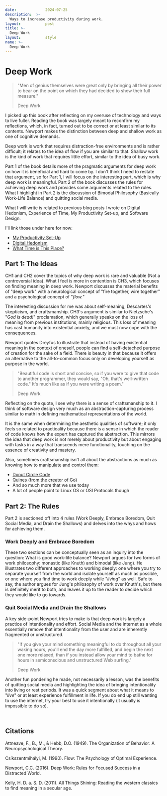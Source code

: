 ```yaml
---
date:             2024-07-25
description:  >-
  Ways to increase productivity during work.
layout:           post
title: >-
  Deep Work
layout:           style
name: >-
  Deep Work
---
```


# Deep Work

> "Men of genius themselves were great only by bringing all their power to bear on the point on which they had decided to show their full measure."
> <figcaption class="blockquote-footer">Deep Work</figcaption>

I picked up this book after reflecting on my overuse of technology and ways to live fuller. Reading the book was largely meant to reconfirm my reflections, which, in fact, turned out to be correct or at least similar to its contents. Newport makes the distinction between deep and shallow work as one of cognitive demands. 

Deep work is work that requires distraction-free environments and is rather difficult; it relates to the idea of flow if you are similar to that. Shallow work is the kind of work that requires little effort, similar to the idea of busy work. 

Part 1 of the book details more of the pragmatic arguments for deep work on how it is beneficial and hard to come by. I don't think I need to restate that argument, so for Part 1, I will focus on the interesting part, which is why deep work is meaningful. Part 2 of the book discusses the rules for achieving deep work and provides some arguments related to the rules. What I highlight in Part 2 is the discussion of Bimodal Philosophy (Basically Work-Life Balance) and quitting social media.

What I will write is related to previous blog posts I wrote on Digital Hedonism, Experience of Time, My Productivity Set-up, and Software Design. 

I'll link those under here for now:

* [My Productivity Set-Up](https://blog.yougao.dev/life/my-productivity-setup/)
* [Digital Hedonism](https://blog.yougao.dev/life/digital-hedonism/)
* [What Time is This Place?](https://blog.yougao.dev/books/what-time-is-this-place/)

## Part 1: The Ideas

CH1 and CH2 cover the topics of why deep work is rare and valuable (Not a controversial idea). What I feel is more in contention is CH3, which focuses on finding meaning in deep work. Newport discusses the material benefits of "deep work" with a neurological concept of "fire together, wire together" and a psychological concept of "*flow.*" 

The interesting discussion for me was about self-meaning, Descartes's skepticism, and craftsmanship. CH3's argument is similar to Nietzsche's "*God is dead!*" proclamation, which generally speaks on the loss of meaning from previous institutions, mainly religious. This loss of meaning has cast humanity into existential anxiety, and we must now cope with the consequences. 

Newport quotes Dreyfus to illustrate that instead of having existential meaning in the context of oneself, people can find a self-detached purpose of creation for the sake of a field. There is beauty in that because it offers an alternative to the all-to-common focus only on developing yourself as purpose in the world. 

> "Beautiful code is short and concise, so if you were to give that code to another programmer, they would say, "Oh, that's well-written code." It's much like as if you were writing a poem."
> <figcaption class="blockquote-footer">Deep Work</figcaption>

Reflecting on the quote, I see why there is a sense of craftsmanship to it. I think of software design very much as an abstraction-capturing process similar to math in defining mathematical representations of the world. 

It is the same when determining the aesthetic qualities of software; it only feels so related to practicality because there is a sense in which the reader of code knows how the expert has captured the abstraction. This mirrors the idea that deep work is not merely about productivity but about engaging with tasks in a way that transcends mere functionality, touching on the essence of creativity and mastery. 

Also, sometimes craftsmanship isn't all about the abstractions as much as knowing how to manipulate and control them:

* [Donut Circle Code](https://www.a1k0n.net/2011/07/20/donut-math.html)
* [Quines (from the creator of Go)](https://github.com/rsc/quine)
* And so much more that we use today
* A lot of people point to Linux OS or OSI Protocols though

## Part 2: The Rules

Part 2 is sectioned off into 4 rules (Work Deeply, Embrace Boredom, Quit Social Media, and Drain the Shallows) and delves into the whys and hows for achieving them.

### Work Deeply and Embrace Boredom

These two sections can be conceptually seen as an inquiry into the question: What is good work-life balance? Newport argues for two forms of work philosophy: monastic (like Knuth) and bimodal (like Jung). He illustrates two different approaches to working deeply: one where you try to separate yourself from the world and isolate yourself as much as possible, or one where you find time to work deeply while "*living*" as well. Safe to say, the author argues for Jung's philosophy of work over Knuth's, but there is definitely merit to both, and leaves it up to the reader to decide which they would like to go towards.

### Quit Social Media and Drain the Shallows

A key side-point Newport tries to make is that deep work is largely a practice of intentionality and effort. Social Media and the internet as a whole essentially remove that intentionality from the user and are inherently fragmented or unstructured.

> "If you give your mind something meaningful to do throughout all your waking hours, you'll end the day more fulfilled, and begin the next one more relaxed, than if you instead allow your mind to bathe for hours in semiconscious and unstructured Web surfing."
> <figcaption class="blockquote-footer">Deep Work</figcaption>

Another fun pondering he made, not necessarily a lesson, was the benefits of quitting social media and highlighting the idea of bringing intentionality into living or rest periods. It was a quick segment about what it means to "*live*" or at least experience fulfillment in life. If you do end up still wanting to use the internet, try your best to use it intentionally (it usually is impossible to do so).

<br/>

## Citations

Attneave, F., B., M., & Hebb, D.O. (1949). The Organization of Behavior: A Neuropsychological Theory.

Csíkszentmihályi, M. (1990). Flow: The Psychology of Optimal Experience.

Newport, C.C. (2016). Deep Work: Rules for Focused Success in a Distracted World.

Kelly, H. D. a. S. D. (2011). All Things Shining: Reading the western classics to find meaning in a secular age. 
